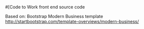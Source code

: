 #[Code to Work front end source code

Based on:
 Bootstrap Modern Business template http://startbootstrap.com/template-overviews/modern-business/




